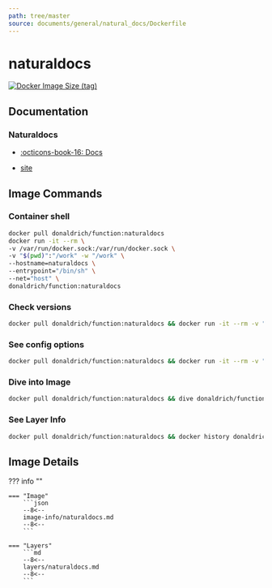 ```yaml
---
path: tree/master
source: documents/general/natural_docs/Dockerfile
---
```


# naturaldocs

[![Docker Image Size (tag)](https://img.shields.io/docker/image-size/donaldrich/function/naturaldocs?color=blue&label=donaldrich/function:naturaldocs&logo=docker&style=flat-square)](https://hub.docker.com/r/donaldrich/function/naturaldocs)

## Documentation

### Naturaldocs

- [:octicons-book-16: Docs](https://www.naturaldocs.org/reference)

- [site](https://www.naturaldocs.org)

## Image Commands

### Container shell

```sh
docker pull donaldrich/function:naturaldocs
docker run -it --rm \
-v /var/run/docker.sock:/var/run/docker.sock \
-v "$(pwd)":"/work" -w "/work" \
--hostname=naturaldocs \
--entrypoint="/bin/sh" \
--net="host" \
donaldrich/function:naturaldocs
```

### Check versions

```sh
docker pull donaldrich/function:naturaldocs && docker run -it --rm -v "$(pwd):/data" -w "/data" donaldrich/function:naturaldocs validate
```

### See config options

```sh
docker pull donaldrich/function:naturaldocs && docker run -it --rm -v "$(pwd):/data" -w "/data" donaldrich/function:naturaldocs help
```

### Dive into Image

```sh
docker pull donaldrich/function:naturaldocs && dive donaldrich/function:naturaldocs
```

### See Layer Info

```sh
docker pull donaldrich/function:naturaldocs && docker history donaldrich/function:naturaldocs
```

## Image Details

??? info ""

    === "Image"
        ```json
        --8<--
        image-info/naturaldocs.md
        --8<--
        ```

    === "Layers"
        ```md
        --8<--
        layers/naturaldocs.md
        --8<--
        ```
